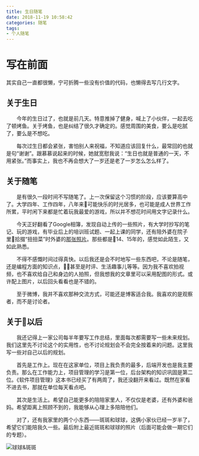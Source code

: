 ```yaml
---
title: 生日随笔
date: 2018-11-19 10:58:42
categories: 随笔
tags: 
- 个人随笔
---
```

# 写在前面

其实自己一直都很懒，宁可折腾一些没有价值的代码，也懒得去写几行文字。

## 关于生日

&emsp;&emsp;今年的生日过了，也就是前几天。特意推掉了健身，喊上了小伙伴，一起去吃了顿烤鱼。关于烤鱼，也是纠结了很久才确定的。感觉周围的美食，要么是吃腻了，要么是不想吃。

&emsp;&emsp;每次过生日都会紧张，害怕别人来祝福，不知道应该回复什么，最常回的也就是句“谢谢”。跟慕慕说起来的时候，她就宽慰我说：“生日也就是普通的一天，不用紧张。”而事实上，我也不再会想大了一岁还是老了一岁怎么怎么样了。

## 关于随笔

&emsp;&emsp;是有很久一段时间不写随笔了。上一次保留这个习惯的阶段，应该要算高中了。大学四年、工作四年，八年来可能快乐的时光居多，也可能是成人世界工作所累，平时闲下来都是忙着玩我最爱的游戏，所以并不想花时间用文字记录什么。

&emsp;&emsp;今天正好翻看了Google相簿，发现自动上传的一些照片，有大学时抄写的笔记、玩的游戏，有毕业后上的培训班试题、一起上课的同学，还有陪外婆在院子里拾掇“扭扭菜”时外婆的[那张照片](http://jiantuku-image-tangtang233.oss-cn-hangzhou.aliyuncs.com/18-11-19/28457558.jpg "和外婆在院子里")。那些都是14、15年的，感觉如此陌生，又如此熟悉。

&emsp;&emsp;不得不感慨时间过得真快。以后我还是会不时地写一些东西吧，不论是随笔，还是编程方面的知识点，甚至是时评、生活趣事儿等等。因为我不喜欢拍视频，也不喜欢给自己和身边的人拍照，但我想我的文章里可以采用配图的形式。或许配上图片，以后回头看看也是不错的。

&emsp;&emsp;至于微博，我并不喜欢那种交流方式，可能还是博客适合我。我喜欢的是观察者，而不是讨论者。

## 关于以后

&emsp;&emsp;我还记得上一家公司每半年要写工作总结，里面每次都需要写一些未来规划。我们这里先不讨论这个的实用性，也不讨论规划会不会完全按着来的问题。这里我写一些对自己以后的规划。

&emsp;&emsp;首先是工作上。现在在这家单位，项目上我负责的最多，后端开发也是我主要负责。那么在工作能力上，项目管理的学习是第一位，后台架构的知识巩固是第二位。《软件项目管理》这本书已经买了有两周了，我还没翻开来看过。既然在家看不进去书，那就在单位每天看点吧。

&emsp;&emsp;其次是生活上。希望自己能更多的陪陪家里人，不仅仅是老婆，还有外婆和爸妈。希望距离上照顾不到的，我能够从心理上多陪陪他们。

&emsp;&emsp;对了，还有我家里的两个小东西——斑斑和球球，这俩小家伙已经一岁半了，希望它们能陪我久一些。最后附上最近斑斑和球球的照片（后面可能会做一期它们的专题）。

![球球&斑斑](http://jiantuku-image-tangtang233.oss-cn-hangzhou.aliyuncs.com/18-11-19/88793221.jpg "斑斑&球球")
